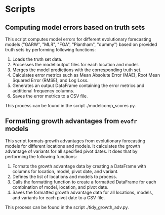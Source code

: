 # Scripts

## Computing model errors based on truth sets

This script computes model errors for different evolutionary forecasting models ("GARW", "MLR", "FGA", "Piantham", "dummy") based on provided truth sets by performing following functions:

1. Loads the truth set data.
2. Processes the model output files for each location and model.
3. Merges the model predictions with the corresponding truth set.
4. Calculates error metrics such as Mean Absolute Error (MAE), Root Mean Squared Error (RMSE), and Log Loss.
5. Generates an output DataFrame containing the error metrics and additional frequency columns.
6. Saves the error metrics to a CSV file.

This process can be found in the script ./modelcomp_scores.py.

## Formatting growth advantages from `evofr` models

This script formats growth advantages from evolutionary forecasting models for different locations and models. It calculates the growth advantage of variants for all specified pivot dates.
It does that by performing the following functions:

1. Formats the growth advantage data by creating a DataFrame with columns for location, model, pivot date, and variant.
2. Defines the list of locations and models to process.
3. Calls the formatting function to create a formatted DataFrame for each combination of model, location, and pivot date.
4. Saves the formatted growth advantage data for all locations, models, and variants for each pivot date to a CSV file.

This process can be found in the script ./tidy_growth_adv.py.
